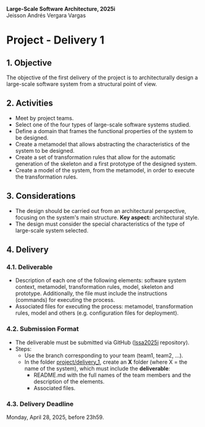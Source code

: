 **Large-Scale Software Architecture, 2025i**<br>
Jeisson Andrés Vergara Vargas

# Project - Delivery 1

## 1. Objective

The objective of the first delivery of the project is to architecturally design a large-scale software system from a structural point of view.

## 2. Activities

* Meet by project teams.
* Select one of the four types of large-scale software systems studied.
* Define a domain that frames the functional properties of the system to be designed.
* Create a metamodel that allows abstracting the characteristics of the system to be designed.
* Create a set of transformation rules that allow for the automatic generation of the skeleton and a first prototype of the designed system.
* Create a model of the system, from the metamodel, in order to execute the transformation rules.

## 3. Considerations

* The design should be carried out from an architectural perspective, focusing on the system's main structure. **Key aspect:** architectural style.
* The design must consider the special characteristics of the type of large-scale system selected.

## 4. Delivery

### 4.1. Deliverable

* Description of each one of the following elements: software system context, metamodel, transformation rules, model, skeleton and prototype. Additionally, the file must include the instructions (commands) for executing the process.
* Associated files for executing the process: metamodel, transformation rules, model and others (e.g. configuration files for deployment).

### 4.2. Submission Format

* The deliverable must be submitted via GitHub ([lssa2025i](https://github.com/unal-lssa/lssa2025i) repository).
* Steps:
  - Use the branch corresponding to your team (team1, team2, ...).
  - In the folder [project/delivery_1](), create an **X** folder (where X = the name of the system), which must include the **deliverable**:
    + README.md with the full names of the team members and the description of the elements.
    + Associated files.

### 4.3. Delivery Deadline

Monday, April 28, 2025, before 23h59.